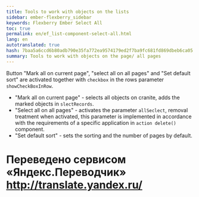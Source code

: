 ```yaml
--- 
title: Tools to work with objects on the lists 
sidebar: ember-flexberry_sidebar 
keywords: Flexberry Ember Select All 
toc: true 
permalink: en/ef_list-component-select-all.html 
lang: en 
autotranslated: true 
hash: 7baa5a6ccd6b80adb790e35fa772ea9574179ed2f7ba9fc681fd869dbeb6ca05 
summary: Tools to work with objects on the page/ all pages 
--- 
```


Button "Mark all on current page", "select all on all pages" and "Set default sort" are activated together with `checkbox` in the rows parameter `showCheckBoxInRow`. 

* "Mark all on current page" - selects all objects on cranite, adds the marked objects in `slectRecords`. 
* "Select all on all pages" - activates the parameter `allSeclect`, removal treatment when activated, this parameter is implemented in accordance with the requirements of a specific application in `action delete()` component. 
* "Set default sort" - sets the sorting and the number of pages by default. 



 # Переведено сервисом «Яндекс.Переводчик» http://translate.yandex.ru/
